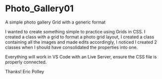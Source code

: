 # Photo_Gallery01
A simple photo gallery Grid with a generic format

I wanted to create something simple to practice using Grids in CSS. 
I created a class with a grid to format a photo grid layout,
I created a class containing all the images and made edits accordingly,
I noticed I created 2 classes when I should have consolidated the properties into one.

Everything will work in VS Code with an Live Server, ensure the CSS file is properly connected.

Thanks!
    Eric Polley
